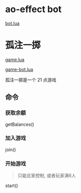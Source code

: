 # ao-effect bot

[bot.lua](./bot.lua)

# 孤注一掷

[game.lua](./game.lua)

[game-bot.lua](./game-bot.lua)

孤注一掷是一个 21 点游戏

## 命令

### 获取余额

getBalances()

### 加入游戏

join()

### 开始游戏
> 只能庄家控制, 或者玩家满6人

start()
